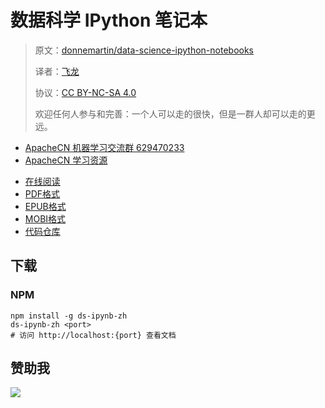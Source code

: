 # 数据科学 IPython 笔记本

> 原文：[donnemartin/data-science-ipython-notebooks](https://github.com/donnemartin/data-science-ipython-notebooks)
> 
> 译者：[飞龙](https://github.com/wizardforcel)
> 
> 协议：[CC BY-NC-SA 4.0](http://creativecommons.org/licenses/by-nc-sa/4.0/)
> 
> 欢迎任何人参与和完善：一个人可以走的很快，但是一群人却可以走的更远。

+   [ApacheCN 机器学习交流群 629470233](http://shang.qq.com/wpa/qunwpa?idkey=30e5f1123a79867570f665aa3a483ca404b1c3f77737bc01ec520ed5f078ddef)
+   [ApacheCN 学习资源](http://www.apachecn.org/)

<!-- break -->

+ [在线阅读](https://ds-ipynb.apachecn.org)
+ [PDF格式](https://www.gitbook.com/download/pdf/book/wizardforcel/ds-ipynb)
+ [EPUB格式](https://www.gitbook.com/download/epub/book/wizardforcel/ds-ipynb)
+ [MOBI格式](https://www.gitbook.com/download/mobi/book/wizardforcel/ds-ipynb)
+ [代码仓库](https://github.com/apachecn/ds-ipynb-zh)

## 下载

### NPM

```
npm install -g ds-ipynb-zh
ds-ipynb-zh <port>
# 访问 http://localhost:{port} 查看文档
```

## 赞助我

![](http://ww1.sinaimg.cn/large/841aea59ly1fx0qnvulnjj2074074747.jpg)